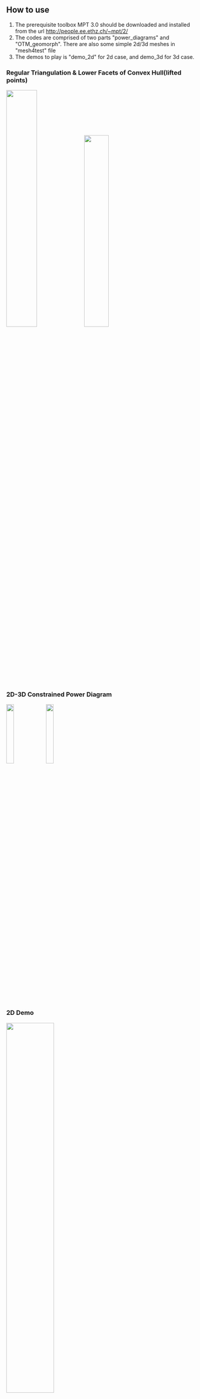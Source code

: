 ## How to use
1. The prerequisite toolbox MPT 3.0 should be downloaded and installed from the url
http://people.ee.ethz.ch/~mpt/2/
2. The codes are comprised of two parts "power_diagrams" and "OTM_geomorph". There are also some simple 2d/3d
meshes in "mesh4test" file
3. The demos to play is "demo_2d" for 2d case, and demo_3d for 3d case.

### Regular Triangulation & Lower Facets of Convex Hull(lifted points)
<img src="https://user-images.githubusercontent.com/58901415/156460242-23687434-1b12-4986-8348-192246a1f7d5.png" width="40%" height="40%" /> <img src="https://user-images.githubusercontent.com/58901415/156460246-305652a5-6f25-4653-a7f9-5a8a96b4ec0f.png" width="36%" height="36%" />

### 2D-3D Constrained Power Diagram
<img src="https://user-images.githubusercontent.com/58901415/156460012-e26daa86-ad86-4810-92d6-3e16f6d01f3c.png" width="20%" height="20%" />
<img src="https://user-images.githubusercontent.com/58901415/156460043-d728f47d-e304-4db3-b304-f92ee41e6bde.png" width="20%" height="20%" />

### 2D Demo
<img src="https://user-images.githubusercontent.com/58901415/156458603-f75aab4b-fc9c-429e-8dc1-bb611d592cca.gif" width="50%" height="50%" />
<img src="https://user-images.githubusercontent.com/58901415/156458787-dc8bc901-4624-4f1d-a93b-ec24c5ab64db.gif" width="50%" height="50%" />
<!---![newton3d_bm2_dynamic2_parallel](https://user-images.githubusercontent.com/58901415/156458512-dbce3193-2553-4700-b48c-e956a6d8854b.gif)
![newton2e_bm1_rec2ring_dynamic1](https://user-images.githubusercontent.com/58901415/156458603-f75aab4b-fc9c-429e-8dc1-bb611d592cca.gif)
![newton_2circles_500loops_bw](https://user-images.githubusercontent.com/58901415/156458787-dc8bc901-4624-4f1d-a93b-ec24c5ab64db.gif) --->

### 2D Demo
<img src="https://user-images.githubusercontent.com/58901415/156458512-dbce3193-2553-4700-b48c-e956a6d8854b.gif" width="40%" height="40%" />

